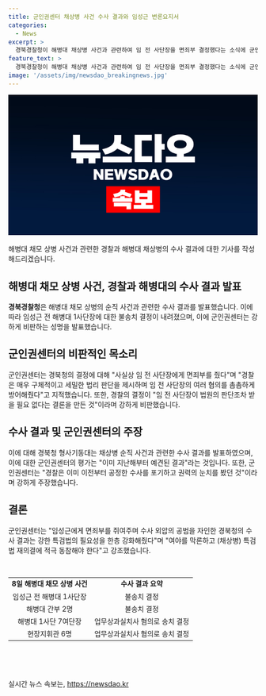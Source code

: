 ```yaml
---
title: 군인권센터 채상병 사건 수사 결과와 임성근 변론요지서
categories:
  - News
excerpt: >
  경북경찰청이 해병대 채상병 사건과 관련하여 임 전 사단장을 면죄부 결정했다는 소식에 군인권센터가 강하게 비판했다. 센터는 경찰이 임 전 사단장에게 면죄부를 주며 수사외압의 공범이라고 지적했고, 특검법의 필요성을 강조했다. 경찰은 업무상과실치사 혐의를 받는 현장지휘관 6명을 송치하고, 임 전 사단장 등 일부에 대해서는 혐의없음으로 결정했다. 
feature_text: >
  경북경찰청이 해병대 채상병 사건과 관련하여 임 전 사단장을 면죄부 결정했다는 소식에 군인권센터가 강하게 비판했다. 센터는 경찰이 임 전 사단장에게 면죄부를 주며 수사외압의 공범이라고 지적했고, 특검법의 필요성을 강조했다. 경찰은 업무상과실치사 혐의를 받는 현장지휘관 6명을 송치하고, 임 전 사단장 등 일부에 대해서는 혐의없음으로 결정했다. 
image: '/assets/img/newsdao_breakingnews.jpg'
---
```


<p><img src="/assets/img/newsdao_breakingnews.jpg" alt="bookingtag 속보" /></p>

<p>해병대 채모 상병 사건과 관련한 경찰과 해병대 채상병의 수사 결과에 대한 기사를 작성해드리겠습니다.</p>

<h2 data-ke-size="size26">해병대 채모 상병 사건, 경찰과 해병대의 수사 결과 발표</h2>

<p data-ke-size="size16"><b>경북경찰청</b>은 해병대 채모 상병의 순직 사건과 관련한 수사 결과를 발표했습니다. 이에 따라 임성근 전 해병대 1사단장에 대한 불송치 결정이 내려졌으며, 이에 군인권센터는 강하게 비판하는 성명을 발표했습니다.</p>

<h2 data-ke-size="size26">군인권센터의 비판적인 목소리</h2>

<p data-ke-size="size16">군인권센터는 경북청의 결정에 대해 "사실상 임 전 사단장에게 면죄부를 줬다"며 "경찰은 매우 구체적이고 세밀한 법리 판단을 제시하며 임 전 사단장의 여러 혐의를 촘촘하게 방어해줬다"고 지적했습니다. 또한, 경찰의 결정이 "임 전 사단장이 법원의 판단조차 받을 필요 없다는 결론을 만든 것"이라며 강하게 비판했습니다.</p>

<h2 data-ke-size="size26">수사 결과 및 군인권센터의 주장</h2>

<p data-ke-size="size16">이에 대해 경북청 형사기동대는 채상병 순직 사건과 관련한 수사 결과를 발표하였으며, 이에 대한 군인권센터의 평가는 "이미 지난해부터 예견된 결과"라는 것입니다. 또한, 군인권센터는 "경찰은 이미 이전부터 공정한 수사를 포기하고 권력의 눈치를 봤던 것"이라며 강하게 주장했습니다.</p>

<h2 data-ke-size="size26">결론</h2>

<p data-ke-size="size16">군인권센터는 "임성근에게 면죄부를 쥐여주며 수사 외압의 공범을 자인한 경북청의 수사 결과는 강한 특검법의 필요성을 한층 강화해줬다"며 "여야를 막론하고 (채상병) 특검법 재의결에 적극 동참해야 한다"고 강조했습니다.</p>

<p data-ke-size="size16">&nbsp;</p>

<table>
    <tbody>
        <tr>
            <td style="text-align: center; height: 17px;"><b>8일 해병대 채모 상병 사건</b></td>
            <td style="text-align: center; height: 17px;"><b>수사 결과 요약</b></td>
        </tr>
        <tr>
            <td style="text-align: center; height: 17px;">임성근 전 해병대 1사단장</td>
            <td style="text-align: center; height: 17px;">불송치 결정</td>
        </tr>
        <tr>
            <td style="text-align: center; height: 17px;">해병대 간부 2명</td>
            <td style="text-align: center; height: 17px;">불송치 결정</td>
        </tr>
        <tr>
            <td style="text-align: center; height: 17px;">해병대 1사단 7여단장</td>
            <td style="text-align: center; height: 17px;">업무상과실치사 혐의로 송치 결정</td>
        </tr>
        <tr>
            <td style="text-align: center; height: 17px;">현장지휘관 6명</td>
            <td style="text-align: center; height: 17px;">업무상과실치사 혐의로 송치 결정</td>
        </tr>
    </tbody>
</table>

<p data-ke-size="size16">&nbsp;</p>

<p data-ke-size="size16">&nbsp;</p>
실시간 뉴스 속보는, <a href="https://newsdao.kr" rel="dofollow">https://newsdao.kr</a>


